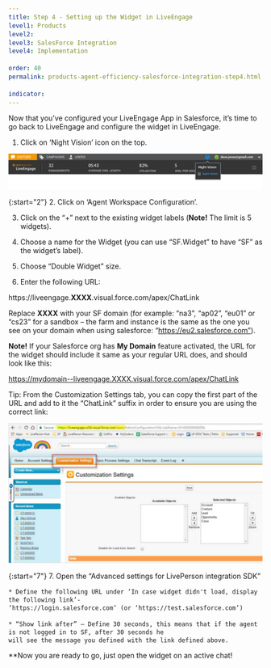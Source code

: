 ```yaml
---
title: Step 4 - Setting up the Widget in LiveEngage
level1: Products
level2: 
level3: SalesForce Integration
level4: Implementation

order: 40
permalink: products-agent-efficiency-salesforce-integration-step4.html

indicator:
---
```


Now that you’ve configured your LiveEngage App in Salesforce, it’s time to go back to LiveEngage and configure the widget in LiveEngage.

1. Click on ‘Night Vision’ icon on the top.

![NightVision](img/night_vision.png)

{:start="2"}
2. Click on ‘Agent Workspace Configuration’.

3. Click on the “+” next to the existing widget labels (**Note!** The limit is 5 widgets).

4. Choose a name for the Widget (you can use “SF.Widget” to have “SF” as the widget’s label).

5. Choose “Double Widget” size.

6. Enter the following URL:

https://liveengage.**XXXX**.visual.force.com/apex/ChatLink

Replace **XXXX** with your SF domain (for example: “na3”, “ap02”, “eu01” or “cs23” for a sandbox – the farm and
instance is the same as the one you see on your domain when using salesforce: “https://eu2.salesforce.com”).

**Note!**
If your Salesforce org has **My Domain** feature activated, the URL for the widget should include it same as your regular URL does, and should look like this:

https://mydomain--liveengage.XXXX.visual.force.com/apex/ChatLink

Tip: From the Customization Settings tab, you can copy the first part of the URL and add to it the “ChatLink” suffix in order to ensure you are using the correct link:

![CustomizationSettings](img/customizationsettings.png)

{:start="7"}
7. Open the “Advanced settings for LivePerson integration SDK”

	* Define the following URL under ‘In case widget didn't load, display the following link’-
	‘https://login.salesforce.com’ (or ‘https://test.salesforce.com’)

	* “Show link after” – Define 30 seconds, this means that if the agent is not logged in to SF, after 30 seconds he
	will see the message you defined with the link defined above.

**Now you are ready to go, just open the widget on an active chat!
